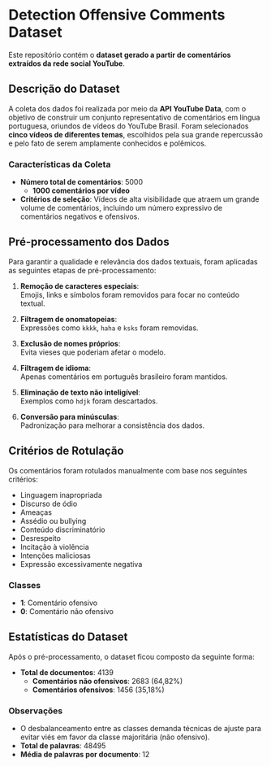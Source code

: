 # Detection Offensive Comments Dataset

Este repositório contém o **dataset gerado a partir de comentários extraídos da rede social YouTube**.

## Descrição do Dataset

A coleta dos dados foi realizada por meio da **API YouTube Data**, com o objetivo de construir um conjunto representativo de comentários em língua portuguesa, oriundos de vídeos do YouTube Brasil. Foram selecionados **cinco vídeos de diferentes temas**, escolhidos pela sua grande repercussão e pelo fato de serem amplamente conhecidos e polêmicos.

### Características da Coleta

- **Número total de comentários**: 5000  
  - **1000 comentários por vídeo**
- **Critérios de seleção**: Vídeos de alta visibilidade que atraem um grande volume de comentários, incluindo um número expressivo de comentários negativos e ofensivos.

## Pré-processamento dos Dados

Para garantir a qualidade e relevância dos dados textuais, foram aplicadas as seguintes etapas de pré-processamento:

1. **Remoção de caracteres especiais**:  
   Emojis, links e símbolos foram removidos para focar no conteúdo textual.

2. **Filtragem de onomatopeias**:  
   Expressões como `kkkk`, `haha` e `ksks` foram removidas.

3. **Exclusão de nomes próprios**:  
   Evita vieses que poderiam afetar o modelo.

4. **Filtragem de idioma**:  
   Apenas comentários em português brasileiro foram mantidos.

5. **Eliminação de texto não inteligível**:  
   Exemplos como `hdjk` foram descartados.

6. **Conversão para minúsculas**:  
   Padronização para melhorar a consistência dos dados.

## Critérios de Rotulação

Os comentários foram rotulados manualmente com base nos seguintes critérios:

- Linguagem inapropriada  
- Discurso de ódio  
- Ameaças  
- Assédio ou bullying  
- Conteúdo discriminatório  
- Desrespeito  
- Incitação à violência  
- Intenções maliciosas  
- Expressão excessivamente negativa  

### Classes

- **1**: Comentário ofensivo  
- **0**: Comentário não ofensivo  

## Estatísticas do Dataset

Após o pré-processamento, o dataset ficou composto da seguinte forma:

- **Total de documentos**: 4139  
  - **Comentários não ofensivos**: 2683 (64,82%)  
  - **Comentários ofensivos**: 1456 (35,18%)  

### Observações

- O desbalanceamento entre as classes demanda técnicas de ajuste para evitar viés em favor da classe majoritária (não ofensivo).  
- **Total de palavras**: 48495  
- **Média de palavras por documento**: 12  

